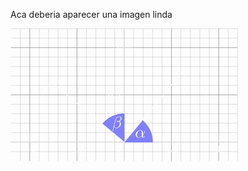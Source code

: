 
Aca deberia aparecer una imagen linda

<?xml version="1.0" encoding="UTF-8"?>
<svg xmlns="http://www.w3.org/2000/svg" xmlns:xlink="http://www.w3.org/1999/xlink" width="272.922pt" height="159.536pt" viewBox="0 0 272.922 159.536" version="1.1">
<defs>
<g>
<symbol overflow="visible" id="glyph0-0">
<path style="stroke:none;" d=""/>
</symbol>
<symbol overflow="visible" id="glyph0-1">
<path style="stroke:none;" d="M 5.5 -3.828125 C 5.5 -4.78125 5.4375 -5.734375 5.015625 -6.625 C 4.46875 -7.765625 3.484375 -7.953125 2.984375 -7.953125 C 2.265625 -7.953125 1.40625 -7.65625 0.90625 -6.53125 C 0.53125 -5.71875 0.46875 -4.78125 0.46875 -3.828125 C 0.46875 -2.921875 0.515625 -1.859375 1 -0.9375 C 1.515625 0.03125 2.390625 0.265625 2.96875 0.265625 C 3.625 0.265625 4.53125 0.015625 5.0625 -1.125 C 5.4375 -1.953125 5.5 -2.875 5.5 -3.828125 Z M 2.96875 0 C 2.515625 0 1.8125 -0.296875 1.59375 -1.453125 C 1.453125 -2.15625 1.453125 -3.265625 1.453125 -3.96875 C 1.453125 -4.734375 1.453125 -5.515625 1.546875 -6.171875 C 1.78125 -7.59375 2.671875 -7.703125 2.96875 -7.703125 C 3.375 -7.703125 4.15625 -7.484375 4.390625 -6.296875 C 4.5 -5.625 4.5 -4.71875 4.5 -3.96875 C 4.5 -3.078125 4.5 -2.265625 4.375 -1.5 C 4.203125 -0.359375 3.515625 0 2.96875 0 Z M 2.96875 0 "/>
</symbol>
<symbol overflow="visible" id="glyph0-2">
<path style="stroke:none;" d="M 5.359375 -2.40625 C 5.359375 -3.828125 4.390625 -5.015625 3.09375 -5.015625 C 2.515625 -5.015625 2.015625 -4.828125 1.578125 -4.40625 L 1.578125 -6.734375 C 1.8125 -6.671875 2.21875 -6.59375 2.59375 -6.59375 C 4.0625 -6.59375 4.90625 -7.671875 4.90625 -7.828125 C 4.90625 -7.90625 4.859375 -7.953125 4.78125 -7.953125 C 4.765625 -7.953125 4.75 -7.953125 4.6875 -7.921875 C 4.453125 -7.8125 3.859375 -7.578125 3.0625 -7.578125 C 2.578125 -7.578125 2.03125 -7.65625 1.46875 -7.90625 C 1.375 -7.953125 1.34375 -7.953125 1.328125 -7.953125 C 1.203125 -7.953125 1.203125 -7.859375 1.203125 -7.65625 L 1.203125 -4.125 C 1.203125 -3.90625 1.203125 -3.8125 1.375 -3.8125 C 1.453125 -3.8125 1.484375 -3.84375 1.53125 -3.921875 C 1.65625 -4.109375 2.109375 -4.75 3.078125 -4.75 C 3.6875 -4.75 4 -4.203125 4.09375 -4 C 4.28125 -3.546875 4.296875 -3.078125 4.296875 -2.484375 C 4.296875 -2.0625 4.296875 -1.34375 4.015625 -0.84375 C 3.734375 -0.375 3.28125 -0.078125 2.734375 -0.078125 C 1.859375 -0.078125 1.1875 -0.703125 0.984375 -1.40625 C 1.015625 -1.40625 1.046875 -1.390625 1.1875 -1.390625 C 1.578125 -1.390625 1.78125 -1.6875 1.78125 -1.96875 C 1.78125 -2.265625 1.578125 -2.5625 1.1875 -2.5625 C 1.015625 -2.5625 0.59375 -2.46875 0.59375 -1.921875 C 0.59375 -0.890625 1.421875 0.265625 2.765625 0.265625 C 4.140625 0.265625 5.359375 -0.890625 5.359375 -2.40625 Z M 5.359375 -2.40625 "/>
</symbol>
<symbol overflow="visible" id="glyph0-3">
<path style="stroke:none;" d="M 3.515625 -7.65625 C 3.515625 -7.9375 3.515625 -7.953125 3.234375 -7.953125 C 2.5 -7.203125 1.453125 -7.203125 1.0625 -7.203125 L 1.0625 -6.828125 C 1.296875 -6.828125 2.015625 -6.828125 2.625 -7.140625 L 2.625 -0.9375 C 2.625 -0.515625 2.59375 -0.375 1.515625 -0.375 L 1.140625 -0.375 L 1.140625 0 C 1.546875 -0.03125 2.59375 -0.03125 3.078125 -0.03125 C 3.546875 -0.03125 4.59375 -0.03125 5.015625 0 L 5.015625 -0.375 L 4.625 -0.375 C 3.546875 -0.375 3.515625 -0.5 3.515625 -0.9375 Z M 3.515625 -7.65625 "/>
</symbol>
<symbol overflow="visible" id="glyph1-0">
<path style="stroke:none;" d=""/>
</symbol>
<symbol overflow="visible" id="glyph1-1">
<path style="stroke:none;" d="M 2.296875 -0.640625 C 2.296875 -0.984375 2.015625 -1.265625 1.65625 -1.265625 C 1.3125 -1.265625 1.03125 -0.984375 1.03125 -0.640625 C 1.03125 -0.28125 1.3125 0 1.65625 0 C 2.015625 0 2.296875 -0.28125 2.296875 -0.640625 Z M 2.296875 -0.640625 "/>
</symbol>
<symbol overflow="visible" id="glyph2-0">
<path style="stroke:none;" d=""/>
</symbol>
<symbol overflow="visible" id="glyph2-1">
<path style="stroke:none;" d="M 7.875 -2.75 C 8.078125 -2.75 8.296875 -2.75 8.296875 -2.984375 C 8.296875 -3.234375 8.078125 -3.234375 7.875 -3.234375 L 1.40625 -3.234375 C 1.203125 -3.234375 0.984375 -3.234375 0.984375 -2.984375 C 0.984375 -2.75 1.203125 -2.75 1.40625 -2.75 Z M 7.875 -2.75 "/>
</symbol>
<symbol overflow="visible" id="glyph3-0">
<path style="stroke:none;" d=""/>
</symbol>
<symbol overflow="visible" id="glyph3-1">
<path style="stroke:none;" d="M 9.5 -4.703125 C 9.5 -7.828125 7.65625 -8.8125 6.171875 -8.8125 C 3.453125 -8.8125 0.8125 -5.953125 0.8125 -3.140625 C 0.8125 -1.296875 2.015625 0.21875 4.046875 0.21875 C 5.296875 0.21875 6.734375 -0.234375 8.25 -1.453125 C 8.5 -0.390625 9.15625 0.21875 10.0625 0.21875 C 11.109375 0.21875 11.734375 -0.875 11.734375 -1.1875 C 11.734375 -1.328125 11.609375 -1.390625 11.5 -1.390625 C 11.359375 -1.390625 11.296875 -1.328125 11.234375 -1.1875 C 10.875 -0.21875 10.15625 -0.21875 10.125 -0.21875 C 9.5 -0.21875 9.5 -1.765625 9.5 -2.25 C 9.5 -2.671875 9.5 -2.703125 9.703125 -2.953125 C 11.578125 -5.296875 12 -7.609375 12 -7.625 C 12 -7.671875 11.96875 -7.828125 11.75 -7.828125 C 11.546875 -7.828125 11.546875 -7.765625 11.453125 -7.40625 C 11.09375 -6.15625 10.4375 -4.640625 9.5 -3.46875 Z M 8.171875 -1.96875 C 6.421875 -0.4375 4.875 -0.21875 4.078125 -0.21875 C 2.890625 -0.21875 2.296875 -1.109375 2.296875 -2.390625 C 2.296875 -3.359375 2.8125 -5.515625 3.453125 -6.53125 C 4.375 -7.984375 5.453125 -8.359375 6.15625 -8.359375 C 8.125 -8.359375 8.125 -5.75 8.125 -4.203125 C 8.125 -3.46875 8.125 -2.3125 8.171875 -1.96875 Z M 8.171875 -1.96875 "/>
</symbol>
<symbol overflow="visible" id="glyph3-2">
<path style="stroke:none;" d="M 11.453125 -11.328125 C 11.453125 -12.828125 10.359375 -14.0625 8.75 -14.0625 C 7.59375 -14.0625 7.03125 -13.75 6.328125 -13.234375 C 5.234375 -12.4375 4.140625 -10.5 3.765625 -8.984375 L 0.59375 3.671875 C 0.578125 3.75 0.671875 3.859375 0.84375 3.859375 C 1 3.859375 1.0625 3.828125 1.078125 3.765625 L 2.46875 -1.734375 C 2.84375 -0.53125 3.71875 0.203125 5.171875 0.203125 C 6.640625 0.203125 8.125 -0.5 9.03125 -1.375 C 9.984375 -2.296875 10.625 -3.5625 10.625 -5.046875 C 10.625 -6.46875 9.875 -7.515625 9.15625 -8.015625 C 10.3125 -8.671875 11.453125 -9.90625 11.453125 -11.328125 Z M 7.875 -8.03125 C 7.609375 -7.921875 7.390625 -7.890625 6.90625 -7.890625 C 6.640625 -7.890625 6.234375 -7.875 6.03125 -7.96875 C 6.078125 -8.171875 6.796875 -8.125 7.015625 -8.125 C 7.4375 -8.125 7.609375 -8.125 7.875 -8.03125 Z M 10.34375 -11.796875 C 10.34375 -10.40625 9.578125 -8.96875 8.546875 -8.34375 C 8.015625 -8.546875 7.609375 -8.59375 7.015625 -8.59375 C 6.59375 -8.59375 5.484375 -8.609375 5.484375 -7.953125 C 5.453125 -7.390625 6.5 -7.453125 6.859375 -7.453125 C 7.59375 -7.453125 7.890625 -7.46875 8.484375 -7.703125 C 9.25 -7 9.34375 -6.375 9.359375 -5.453125 C 9.40625 -4.296875 8.921875 -2.8125 8.359375 -2.03125 C 7.59375 -0.953125 6.25 -0.234375 5.125 -0.234375 C 3.609375 -0.234375 2.84375 -1.390625 2.84375 -2.8125 C 2.84375 -3.015625 2.84375 -3.3125 2.953125 -3.6875 L 4.21875 -8.71875 C 4.65625 -10.4375 6.09375 -13.609375 8.484375 -13.609375 C 9.640625 -13.609375 10.34375 -12.984375 10.34375 -11.796875 Z M 10.34375 -11.796875 "/>
</symbol>
</g>
<clipPath id="clip1">
  <path d="M 0 0 L 272.921875 0 L 272.921875 159.535156 L 0 159.535156 Z M 0 0 "/>
</clipPath>
<clipPath id="clip2">
  <path d="M 136 0 L 137 0 L 137 159.535156 L 136 159.535156 Z M 136 0 "/>
</clipPath>
<clipPath id="clip3">
  <path d="M 0 136 L 272.921875 136 L 272.921875 137 L 0 137 Z M 0 136 "/>
</clipPath>
<clipPath id="clip4">
  <path d="M 269 134 L 272.921875 134 L 272.921875 139 L 269 139 Z M 269 134 "/>
</clipPath>
</defs>
<g id="surface1">
<g clip-path="url(#clip1)" clip-rule="nonzero">
<path style="fill:none;stroke-width:0.3985;stroke-linecap:butt;stroke-linejoin:miter;stroke:rgb(50%,50%,50%);stroke-opacity:1;stroke-miterlimit:10;" d="M -136.062563 0.0000625 L 136.062437 0.0000625 M -136.062563 56.695375 L 136.062437 56.695375 M -136.062563 113.386781 L 136.062437 113.386781 M -113.386781 -22.675719 L -113.386781 136.062563 M -56.695375 -22.675719 L -56.695375 136.062563 M -0.0000625 -22.675719 L -0.0000625 136.062563 M 56.69525 -22.675719 L 56.69525 136.062563 M 113.386656 -22.675719 L 113.386656 136.062563 " transform="matrix(1,0,0,-1,136.461,136.461)"/>
<path style="fill:none;stroke-width:0.19925;stroke-linecap:butt;stroke-linejoin:miter;stroke:rgb(50%,50%,50%);stroke-opacity:1;stroke-miterlimit:10;" d="M -136.062563 -11.339781 L 136.062437 -11.339781 M -136.062563 0.0000625 L 136.062437 0.0000625 M -136.062563 11.339906 L 136.062437 11.339906 M -136.062563 22.67975 L 136.062437 22.67975 M -136.062563 34.019594 L 136.062437 34.019594 M -136.062563 45.359438 L 136.062437 45.359438 M -136.062563 56.695375 L 136.062437 56.695375 M -136.062563 68.035219 L 136.062437 68.035219 M -136.062563 79.375063 L 136.062437 79.375063 M -136.062563 90.714906 L 136.062437 90.714906 M -136.062563 102.05475 L 136.062437 102.05475 M -136.062563 113.394594 L 136.062437 113.394594 M -136.062563 124.734438 L 136.062437 124.734438 M -136.062563 136.031313 L 136.062437 136.031313 M -124.734438 -22.675719 L -124.734438 136.062563 M -113.394594 -22.675719 L -113.394594 136.062563 M -102.05475 -22.675719 L -102.05475 136.062563 M -90.714906 -22.675719 L -90.714906 136.062563 M -79.375063 -22.675719 L -79.375063 136.062563 M -68.035219 -22.675719 L -68.035219 136.062563 M -56.695375 -22.675719 L -56.695375 136.062563 M -45.359438 -22.675719 L -45.359438 136.062563 M -34.019594 -22.675719 L -34.019594 136.062563 M -22.67975 -22.675719 L -22.67975 136.062563 M -11.339906 -22.675719 L -11.339906 136.062563 M -0.0000625 -22.675719 L -0.0000625 136.062563 M 11.339781 -22.675719 L 11.339781 136.062563 M 22.679625 -22.675719 L 22.679625 136.062563 M 34.019469 -22.675719 L 34.019469 136.062563 M 45.359312 -22.675719 L 45.359312 136.062563 M 56.69525 -22.675719 L 56.69525 136.062563 M 68.035094 -22.675719 L 68.035094 136.062563 M 79.374937 -22.675719 L 79.374937 136.062563 M 90.714781 -22.675719 L 90.714781 136.062563 M 102.054625 -22.675719 L 102.054625 136.062563 M 113.394469 -22.675719 L 113.394469 136.062563 M 124.734312 -22.675719 L 124.734312 136.062563 M 136.031187 -22.675719 L 136.031187 136.062563 " transform="matrix(1,0,0,-1,136.461,136.461)"/>
</g>
<g style="fill:rgb(100%,100%,100%);fill-opacity:1;">
  <use xlink:href="#glyph0-1" x="126.26" y="148.389"/>
</g>
<g style="fill:rgb(100%,100%,100%);fill-opacity:1;">
  <use xlink:href="#glyph0-1" x="116.961" y="83.62"/>
</g>
<g style="fill:rgb(100%,100%,100%);fill-opacity:1;">
  <use xlink:href="#glyph1-1" x="122.93825" y="83.62"/>
</g>
<g style="fill:rgb(100%,100%,100%);fill-opacity:1;">
  <use xlink:href="#glyph0-2" x="126.259877" y="83.62"/>
</g>
<g style="fill:rgb(100%,100%,100%);fill-opacity:1;">
  <use xlink:href="#glyph0-3" x="126.26" y="26.927"/>
</g>
<g style="fill:rgb(100%,100%,100%);fill-opacity:1;">
  <use xlink:href="#glyph2-1" x="15.437" y="148.389"/>
</g>
<g style="fill:rgb(100%,100%,100%);fill-opacity:1;">
  <use xlink:href="#glyph0-3" x="24.735877" y="148.389"/>
</g>
<g style="fill:rgb(100%,100%,100%);fill-opacity:1;">
  <use xlink:href="#glyph2-1" x="67.481" y="148.389"/>
</g>
<g style="fill:rgb(100%,100%,100%);fill-opacity:1;">
  <use xlink:href="#glyph0-1" x="76.778677" y="148.389"/>
</g>
<g style="fill:rgb(100%,100%,100%);fill-opacity:1;">
  <use xlink:href="#glyph1-1" x="82.757127" y="148.389"/>
</g>
<g style="fill:rgb(100%,100%,100%);fill-opacity:1;">
  <use xlink:href="#glyph0-2" x="86.077555" y="148.389"/>
</g>
<g style="fill:rgb(100%,100%,100%);fill-opacity:1;">
  <use xlink:href="#glyph0-1" x="185.516" y="148.389"/>
</g>
<g style="fill:rgb(100%,100%,100%);fill-opacity:1;">
  <use xlink:href="#glyph1-1" x="191.49325" y="148.389"/>
</g>
<g style="fill:rgb(100%,100%,100%);fill-opacity:1;">
  <use xlink:href="#glyph0-2" x="194.814877" y="148.389"/>
</g>
<g style="fill:rgb(100%,100%,100%);fill-opacity:1;">
  <use xlink:href="#glyph0-3" x="246.858" y="148.389"/>
</g>
<g clip-path="url(#clip2)" clip-rule="nonzero">
<path style="fill:none;stroke-width:0.79701;stroke-linecap:butt;stroke-linejoin:miter;stroke:rgb(100%,100%,100%);stroke-opacity:1;stroke-miterlimit:10;" d="M -0.0000625 -22.675719 L -0.0000625 135.355531 " transform="matrix(1,0,0,-1,136.461,136.461)"/>
</g>
<path style="fill:none;stroke-width:0.6376;stroke-linecap:round;stroke-linejoin:round;stroke:rgb(100%,100%,100%);stroke-opacity:1;stroke-miterlimit:10;" d="M -1.55221 2.070375 C -1.423304 1.296938 -0.00142875 0.128969 0.389196 0.0000625 C -0.00142875 -0.128844 -1.423304 -1.296812 -1.55221 -2.07025 " transform="matrix(0,-1,-1,0,136.461,1.10404)"/>
<g clip-path="url(#clip3)" clip-rule="nonzero">
<path style="fill:none;stroke-width:0.79701;stroke-linecap:butt;stroke-linejoin:miter;stroke:rgb(100%,100%,100%);stroke-opacity:1;stroke-miterlimit:10;" d="M -136.062563 0.0000625 L 135.355406 0.0000625 " transform="matrix(1,0,0,-1,136.461,136.461)"/>
</g>
<g clip-path="url(#clip4)" clip-rule="nonzero">
<path style="fill:none;stroke-width:0.6376;stroke-linecap:round;stroke-linejoin:round;stroke:rgb(100%,100%,100%);stroke-opacity:1;stroke-miterlimit:10;" d="M -1.552335 2.070375 C -1.423429 1.296938 -0.00155375 0.128969 0.389071 0.0000625 C -0.00155375 -0.128844 -1.423429 -1.296812 -1.552335 -2.07025 " transform="matrix(1,0,0,-1,271.81796,136.461)"/>
</g>
<path style="fill:none;stroke-width:0.3985;stroke-linecap:butt;stroke-linejoin:miter;stroke:rgb(100%,100%,100%);stroke-opacity:1;stroke-miterlimit:10;" d="M 113.386656 0.0000625 C 113.386656 62.621156 62.621031 113.386781 -0.0000625 113.386781 C -62.621156 113.386781 -113.386781 62.621156 -113.386781 0.0000625 " transform="matrix(1,0,0,-1,136.461,136.461)"/>
<path style="fill-rule:nonzero;fill:rgb(50%,50%,100%);fill-opacity:1;stroke-width:0.3985;stroke-linecap:butt;stroke-linejoin:miter;stroke:rgb(29.998779%,29.998779%,100%);stroke-opacity:1;stroke-miterlimit:10;" d="M -0.0000625 0.0000625 L 34.015562 0.0000625 C 34.015562 10.140688 29.488219 19.753969 21.671812 26.214906 L -0.0000625 0.0000625 " transform="matrix(1,0,0,-1,136.461,136.461)"/>
<g style="fill:rgb(100%,100%,100%);fill-opacity:1;">
  <use xlink:href="#glyph3-1" x="149.478" y="130.788"/>
</g>
<path style="fill:none;stroke-width:0.79701;stroke-linecap:butt;stroke-linejoin:miter;stroke:rgb(100%,100%,100%);stroke-opacity:1;stroke-miterlimit:10;" d="M -0.0000625 0.0000625 L 71.777281 86.761781 " transform="matrix(1,0,0,-1,136.461,136.461)"/>
<path style="fill:none;stroke-width:0.6376;stroke-linecap:round;stroke-linejoin:round;stroke:rgb(100%,100%,100%);stroke-opacity:1;stroke-miterlimit:10;" d="M -1.555246 2.073249 C -1.423495 1.294987 0.000848053 0.130937 0.388021 -0.00000296042 C -0.00158946 -0.129651 -1.42431 -1.296469 -1.553146 -2.072293 " transform="matrix(0.63737,-0.77046,-0.77046,-0.63737,208.23706,49.69739)"/>
<path style="fill:none;stroke-width:0.3985;stroke-linecap:butt;stroke-linejoin:miter;stroke:rgb(100%,100%,100%);stroke-opacity:1;stroke-dasharray:2.98883,2.98883;stroke-miterlimit:10;" d="M 72.2265 0.0000625 L 72.2265 87.308656 " transform="matrix(1,0,0,-1,136.461,136.461)"/>
<path style="fill:none;stroke-width:0.3985;stroke-linecap:butt;stroke-linejoin:miter;stroke:rgb(100%,100%,100%);stroke-opacity:1;stroke-dasharray:2.98883,2.98883;stroke-miterlimit:10;" d="M -0.0000625 87.308656 L 72.2265 87.308656 " transform="matrix(1,0,0,-1,136.461,136.461)"/>
<path style="fill-rule:nonzero;fill:rgb(50%,50%,100%);fill-opacity:1;stroke-width:0.3985;stroke-linecap:butt;stroke-linejoin:miter;stroke:rgb(29.998779%,29.998779%,100%);stroke-opacity:1;stroke-miterlimit:10;" d="M -0.0000625 0.0000625 L -0.0000625 34.015688 C -10.140688 34.015688 -19.753969 29.488344 -26.214906 21.671938 L -0.0000625 0.0000625 " transform="matrix(1,0,0,-1,136.461,136.461)"/>
<g style="fill:rgb(100%,100%,100%);fill-opacity:1;">
  <use xlink:href="#glyph3-2" x="121.797" y="119.569"/>
</g>
<path style="fill:none;stroke-width:0.79701;stroke-linecap:butt;stroke-linejoin:miter;stroke:rgb(100%,100%,100%);stroke-opacity:1;stroke-miterlimit:10;" d="M -0.0000625 0.0000625 L -86.761781 71.777406 " transform="matrix(1,0,0,-1,136.461,136.461)"/>
<path style="fill:none;stroke-width:0.6376;stroke-linecap:round;stroke-linejoin:round;stroke:rgb(100%,100%,100%);stroke-opacity:1;stroke-miterlimit:10;" d="M -1.555167 2.073152 C -1.423415 1.294891 0.000927736 0.130841 0.3881 -0.0000992825 C -0.00150978 -0.129747 -1.42423 -1.296565 -1.553066 -2.072389 " transform="matrix(-0.77046,-0.63737,-0.63737,0.77046,49.69739,64.68494)"/>
<path style="fill:none;stroke-width:0.3985;stroke-linecap:butt;stroke-linejoin:miter;stroke:rgb(100%,100%,100%);stroke-opacity:1;stroke-dasharray:2.98883,2.98883;stroke-miterlimit:10;" d="M -87.308656 0.0000625 L -87.308656 72.226625 " transform="matrix(1,0,0,-1,136.461,136.461)"/>
<path style="fill:none;stroke-width:0.3985;stroke-linecap:butt;stroke-linejoin:miter;stroke:rgb(100%,100%,100%);stroke-opacity:1;stroke-dasharray:2.98883,2.98883;stroke-miterlimit:10;" d="M -0.0000625 72.226625 L -87.308656 72.226625 " transform="matrix(1,0,0,-1,136.461,136.461)"/>
</g>
</svg>

